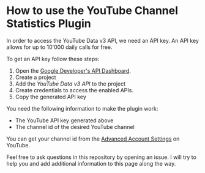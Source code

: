 # How to use the YouTube Channel Statistics Plugin

In order to access the YouTube Data v3 API, we need an API key.
An API key allows for up to 10'000 daily calls for free.

To get an API key follow these steps:

1. Open the [Google Developer's API Dashboard](https://console.developers.google.com/apis/dashboard).
2. Create a project
3. Add the *YouTube Data v3 API* to the project
4. Create credentials to access the enabled APIs.
5. Copy the generated API key

You need the following information to make the plugin work:

* The YouTube API key generated above
* The channel id of the desired YouTube channel

You can get your channel id from the [Advanced Account Settings](https://www.youtube.com/account_advanced) on YouTube.

Feel free to ask questions in this repository by opening an issue. I will try to help you and add additional information to this page along the way.


